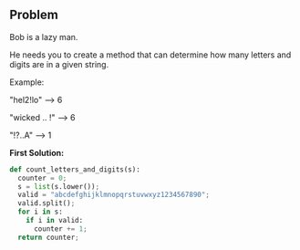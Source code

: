 ## Problem

Bob is a lazy man.

He needs you to create a method that can determine how many letters and digits are in a given string.

Example:

"hel2!lo" --> 6

"wicked .. !" --> 6

"!?..A" --> 1



**First Solution:**
```python
def count_letters_and_digits(s):
  counter = 0;
  s = list(s.lower());
  valid = "abcdefghijklmnopqrstuvwxyz1234567890";
  valid.split();
  for i in s:
    if i in valid:
      counter += 1;
  return counter;
```